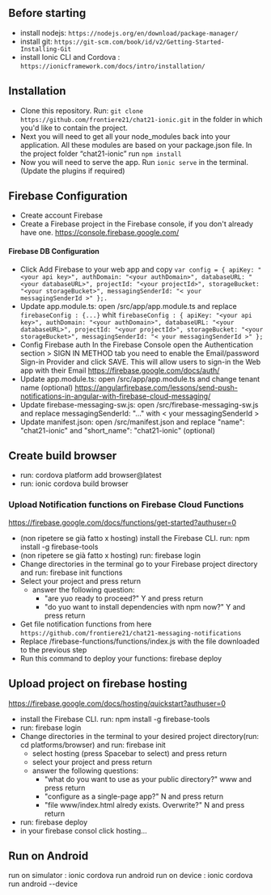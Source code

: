 ## Before starting ##
* install nodejs: `https://nodejs.org/en/download/package-manager/`
* install git: `https://git-scm.com/book/id/v2/Getting-Started-Installing-Git`
* install Ionic CLI and Cordova : `https://ionicframework.com/docs/intro/installation/`

## Installation ##
* Clone this repository. Run: `git clone https://github.com/frontiere21/chat21-ionic.git` in the folder in which you'd like to contain the project.
* Next you will need to get all your node_modules back into your application. All these modules are based on your package.json file. In the project folder “chat21-ionic” run `npm install`
* Now you will need to serve the app. Run `ionic serve` in the terminal. (Update the plugins if required)

## Firebase Configuration ##
* Create account Firebase
* Create a Firebase project in the Firebase console, if you don't already have one. https://console.firebase.google.com/

#### Firebase DB Configuration #### 
* Click Add Firebase to your web app and copy `var config = {
    apiKey: "<your api key>",
    authDomain: "<your authDomain>",
    databaseURL: "<your databaseURL>",
    projectId: "<your projectId>",
    storageBucket: "<your storageBucket>",
    messagingSenderId: "< your messagingSenderId >"
  };.`
* Update app.module.ts: open <poject-name>/src/app/app.module.ts and replace `firebaseConfig : {...}` whit `firebaseConfig : {
    apiKey: "<your api key>",
    authDomain: "<your authDomain>",
    databaseURL: "<your databaseURL>",
    projectId: "<your projectId>",
    storageBucket: "<your storageBucket>",
    messagingSenderId: "< your messagingSenderId >"
  };`
* Config Firebase auth
In the Firebase Console open the Authentication section > SIGN IN METHOD tab you need to enable the Email/password Sign-in Provider and click SAVE. This will allow users to sign-in the Web app with their Email
https://firebase.google.com/docs/auth/
* Update app.module.ts: open <poject-name>/src/app/app.module.ts and change tenant name (optional)
https://angularfirebase.com/lessons/send-push-notifications-in-angular-with-firebase-cloud-messaging/
* Update firebase-messaging-sw.js: open <your-project>/src/firebase-messaging-sw.js and replace messagingSenderId: "..." with < your messagingSenderId >
* Update manifest.json: open <your-project>/src/manifest.json and replace "name": "chat21-ionic" and "short_name": "chat21-ionic" (optional)

## Create build browser ##
* run: cordova platform add browser@latest
* run: ionic cordova build browser

### Upload Notification functions on Firebase Cloud Functions ###
https://firebase.google.com/docs/functions/get-started?authuser=0
* (non ripetere se già fatto x hosting) install the Firebase CLI. run: npm install -g firebase-tools
* (non ripetere se già fatto x hosting) run: firebase login
* Change directories in the terminal go to your Firebase project directory and run: firebase init functions
* Select your project and press return
    * answer the following question:
        * "are yuo ready to proceed?" Y and press return
        * "do yuo want to install dependencies with npm now?" Y and press return  
* Get file notification functions from here `https://github.com/frontiere21/chat21-messaging-notifications` 
* Replace <your-project>/firebase-functions/functions/index.js with the file downloaded to the previous step
* Run this command to deploy your functions: firebase deploy

## Upload project on firebase hosting ##
https://firebase.google.com/docs/hosting/quickstart?authuser=0
* install the Firebase CLI. run: npm install -g firebase-tools
* run: firebase login
* Change directories in the terminal to your desired project directory(run: cd platforms/browser) and run: firebase init
    * select hosting (press Spacebar to select) and press return
    * select your project and press return
    * answer the following questions:
        * "what do you want to use as your public directory?"  www and press return  
        * "configure as a single-page app?"  N and press return
        * "file www/index.html alredy exists. Overwrite?" N and press return
* run: firebase deploy
* in your firebase consol click hosting...




## Run on Android
run on simulator : ionic cordova run android
run on device : ionic cordova run android --device
